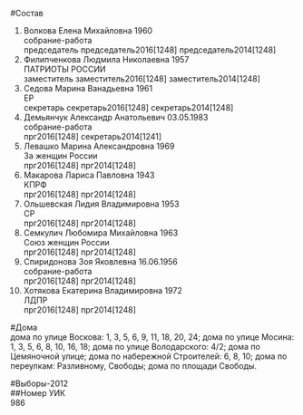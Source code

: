 #Состав  
1. Волкова Елена Михайловна 1960  
    собрание-работа  
    председатель председатель2016[1248] председатель2014[1248]  
2. Филипченкова Людмила Николаевна 1957  
    ПАТРИОТЫ РОССИИ  
    заместитель заместитель2016[1248] заместитель2014[1248]  
3. Седова Марина Ванадьевна 1961  
    ЕР  
    секретарь секретарь2016[1248] секретарь2014[1248]  
4. Демьянчук Александр Анатольевич 03.05.1983  
    собрание-работа  
    прг2016[1248] секретарь2014[1241]  
5. Левашко Марина Александровна 1969  
    За женщин России  
    прг2016[1248] прг2014[1248]  
6. Макарова Лариса Павловна 1943  
    КПРФ  
    прг2016[1248] прг2014[1248]  
7. Ольшевская Лидия Владимировна 1953  
    СР  
    прг2016[1248] прг2014[1248]  
8. Семкулич Любомира Михайловна 1963  
    Союз женщин России  
    прг2016[1248] прг2014[1248]  
9. Спиридонова Зоя Яковлевна 16.06.1956  
    собрание-работа  
    прг2016[1248] прг2014[1248]  
10. Хотякова Екатерина Владимировна 1972  
    ЛДПР  
    прг2016[1248] прг2014[1248]  
  
#Дома  
дома по улице Воскова: 1, 3, 5, 6, 9, 11, 18, 20, 24; дома по улице Мосина: 1, 3, 5, 6, 8, 10, 16, 18; дома по улице Володарского: 4/2; дома по Цемяночной улице; дома по набережной Строителей: 6, 8, 10; дома по переулкам: Разливному, Свободы; дома по площади Свободы.  
  
#Выборы-2012  
##Номер УИК  
986  
